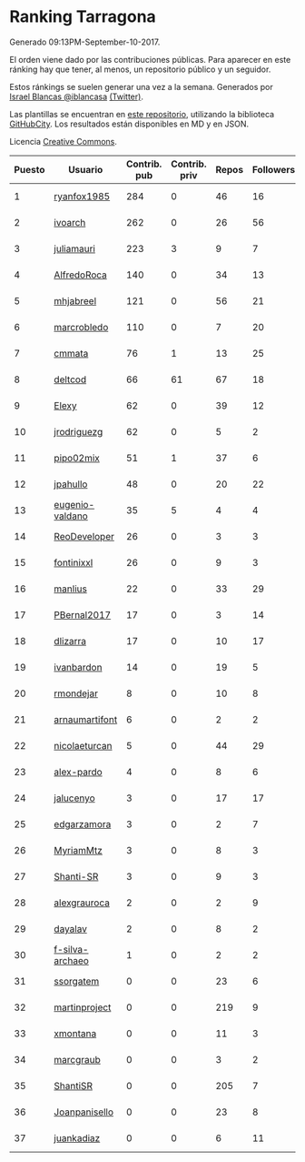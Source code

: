# Ranking Tarragona

Generado 09:13PM-September-10-2017.

El orden viene dado por las contribuciones públicas. Para aparecer en este ránking hay que tener, al menos, un repositorio público y un seguidor.

Estos ránkings se suelen generar una vez a la semana. Generados por [Israel Blancas @iblancasa](https://github.com/iblancasa/) [(Twitter)](https://twitter.com/iblancasa).

Las plantillas se encuentran en [este repositorio](https://github.com/iblancasa/GH-Spanish-Ranking), utilizando la biblioteca [GitHubCity](https://github.com/iblancasa/GitHubCity). Los resultados están disponibles en MD y en JSON.

Licencia [Creative Commons](https://creativecommons.org/licenses/by/4.0/).

| Puesto   |  Usuario  | Contrib. pub | Contrib. priv |Repos| Followers | Desde |  Avatar  |
|----------|-----------|--------------|---------------|-----|-----------|-------|----------|
|1|[ryanfox1985](https://github.com/ryanfox1985)|284|0|46|16|2011-10-26|![ryanfox1985](https://avatars1.githubusercontent.com/u/1152728)|
|2|[ivoarch](https://github.com/ivoarch)|262|0|26|56|2011-03-18|![ivoarch](https://avatars0.githubusercontent.com/u/677124)|
|3|[juliamauri](https://github.com/juliamauri)|223|3|9|7|2013-11-28|![juliamauri](https://avatars3.githubusercontent.com/u/6062402)|
|4|[AlfredoRoca](https://github.com/AlfredoRoca)|140|0|34|13|2014-08-15|![AlfredoRoca](https://avatars1.githubusercontent.com/u/8455554)|
|5|[mhjabreel](https://github.com/mhjabreel)|121|0|56|21|2014-10-08|![mhjabreel](https://avatars2.githubusercontent.com/u/9088025)|
|6|[marcrobledo](https://github.com/marcrobledo)|110|0|7|20|2015-09-19|![marcrobledo](https://avatars3.githubusercontent.com/u/14358263)|
|7|[cmmata](https://github.com/cmmata)|76|1|13|25|2013-04-22|![cmmata](https://avatars2.githubusercontent.com/u/4223148)|
|8|[deltcod](https://github.com/deltcod)|66|61|67|18|2015-09-22|![deltcod](https://avatars2.githubusercontent.com/u/14791993)|
|9|[Elexy](https://github.com/Elexy)|62|0|39|12|2010-10-14|![Elexy](https://avatars1.githubusercontent.com/u/439063)|
|10|[jrodriguezg](https://github.com/jrodriguezg)|62|0|5|2|2013-02-05|![jrodriguezg](https://avatars2.githubusercontent.com/u/3486118)|
|11|[pipo02mix](https://github.com/pipo02mix)|51|1|37|6|2011-07-03|![pipo02mix](https://avatars1.githubusercontent.com/u/892157)|
|12|[jpahullo](https://github.com/jpahullo)|48|0|20|22|2012-07-26|![jpahullo](https://avatars0.githubusercontent.com/u/2048296)|
|13|[eugenio-valdano](https://github.com/eugenio-valdano)|35|5|4|4|2014-03-12|![eugenio-valdano](https://avatars1.githubusercontent.com/u/6929185)|
|14|[ReoDeveloper](https://github.com/ReoDeveloper)|26|0|3|3|2013-01-20|![ReoDeveloper](https://avatars1.githubusercontent.com/u/3322211)|
|15|[fontinixxl](https://github.com/fontinixxl)|26|0|9|3|2013-07-24|![fontinixxl](https://avatars3.githubusercontent.com/u/5080665)|
|16|[manlius](https://github.com/manlius)|22|0|33|29|2013-11-18|![manlius](https://avatars2.githubusercontent.com/u/5968066)|
|17|[PBernal2017](https://github.com/PBernal2017)|17|0|3|14|2017-02-23|![PBernal2017](https://avatars3.githubusercontent.com/u/25979373)|
|18|[dlizarra](https://github.com/dlizarra)|17|0|10|17|2015-04-12|![dlizarra](https://avatars1.githubusercontent.com/u/11906353)|
|19|[ivanbardon](https://github.com/ivanbardon)|14|0|19|5|2013-10-30|![ivanbardon](https://avatars0.githubusercontent.com/u/5808889)|
|20|[rmondejar](https://github.com/rmondejar)|8|0|10|8|2008-06-20|![rmondejar](https://avatars2.githubusercontent.com/u/14419)|
|21|[arnaumartifont](https://github.com/arnaumartifont)|6|0|2|2|2014-11-07|![arnaumartifont](https://avatars2.githubusercontent.com/u/9613200)|
|22|[nicolaeturcan](https://github.com/nicolaeturcan)|5|0|44|29|2014-04-10|![nicolaeturcan](https://avatars0.githubusercontent.com/u/7248811)|
|23|[alex-pardo](https://github.com/alex-pardo)|4|0|8|6|2012-09-19|![alex-pardo](https://avatars3.githubusercontent.com/u/2378470)|
|24|[jalucenyo](https://github.com/jalucenyo)|3|0|17|17|2012-04-06|![jalucenyo](https://avatars2.githubusercontent.com/u/1618926)|
|25|[edgarzamora](https://github.com/edgarzamora)|3|0|2|7|2013-05-02|![edgarzamora](https://avatars0.githubusercontent.com/u/4320475)|
|26|[MyriamMtz](https://github.com/MyriamMtz)|3|0|8|3|2013-11-25|![MyriamMtz](https://avatars0.githubusercontent.com/u/6032560)|
|27|[Shanti-SR](https://github.com/Shanti-SR)|3|0|9|3|2014-11-12|![Shanti-SR](https://avatars3.githubusercontent.com/u/9694646)|
|28|[alexgrauroca](https://github.com/alexgrauroca)|2|0|2|9|2013-07-31|![alexgrauroca](https://avatars0.githubusercontent.com/u/5131860)|
|29|[dayalav](https://github.com/dayalav)|2|0|8|2|2013-06-10|![dayalav](https://avatars1.githubusercontent.com/u/4660940)|
|30|[f-silva-archaeo](https://github.com/f-silva-archaeo)|1|0|2|2|2016-05-04|![f-silva-archaeo](https://avatars0.githubusercontent.com/u/19189330)|
|31|[ssorgatem](https://github.com/ssorgatem)|0|0|23|6|2009-07-23|![ssorgatem](https://avatars1.githubusercontent.com/u/108138)|
|32|[martinproject](https://github.com/martinproject)|0|0|219|9|2008-06-13|![martinproject](https://avatars3.githubusercontent.com/u/13601)|
|33|[xmontana](https://github.com/xmontana)|0|0|11|3|2011-03-04|![xmontana](https://avatars1.githubusercontent.com/u/650776)|
|34|[marcgraub](https://github.com/marcgraub)|0|0|3|2|2012-10-02|![marcgraub](https://avatars0.githubusercontent.com/u/2468006)|
|35|[ShantiSR](https://github.com/ShantiSR)|0|0|205|7|2013-01-16|![ShantiSR](https://avatars0.githubusercontent.com/u/3288528)|
|36|[Joanpanisello](https://github.com/Joanpanisello)|0|0|23|8|2013-09-20|![Joanpanisello](https://avatars2.githubusercontent.com/u/5502417)|
|37|[juankadiaz](https://github.com/juankadiaz)|0|0|6|11|2013-10-04|![juankadiaz](https://avatars1.githubusercontent.com/u/5609996)|
